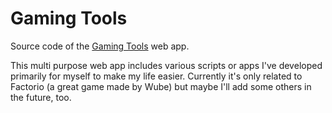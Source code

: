 # Gaming Tools

Source code of the [Gaming Tools](https://gaming-tools.jensforstmann.vercel.app/factorio) web app.

This multi purpose web app includes various scripts or apps I've developed primarily for myself to make my life easier.
Currently it's only related to Factorio (a great game made by Wube) but maybe I'll add some others in the future, too.
